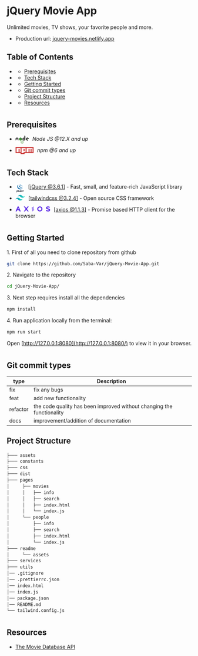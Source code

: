 <h1>jQuery Movie App</h1>

Unlimited movies, TV shows, your favorite people and more.

- Production url: [jquery-movies.netlify.app](https://jquery-movies.netlify.app/)

## Table of Contents

- [](#)
  - [Prerequisites](#prerequisites)
- [](#-1)
  - [Tech Stack](#tech-stack)
- [](#-2)
  - [Getting Started](#getting-started)
- [](#-3)
  - [Git commit types](#git-commit-types)
  - [Project Structure](#project-structure)
- [](#-4)
  - [Resources](#resources)

#

## Prerequisites

- <img style="padding-right:10px;" align="left"  src="readme/assets/NodeJs.png"   height="22"/> <p>_Node JS @12.X and up_</p>
- <img style="padding-right:10px;" align="left"  src="readme/assets/Npm.png"   height="19"/> <p>_npm @6 and up_</p>

#

## Tech Stack

- <img style="padding-right:10px;" align="left"  src="readme/assets/jQuery.png"   height="25"/> [[jQuery @3.6.1]](https://jquery.com/) - Fast, small, and feature-rich JavaScript library

- <img style="padding-right:10px;" align="left"  src="readme/assets/TailwindLogo.png"   height="15"/> [[tailwindcss @3.2.4]](https://tailwindcss.com/) - Open source CSS framework

- <img style="padding-right:10px;" align="left"  src="readme/assets/Axios.png"   height="14"/> [[axios @1.1.3]](https://axios-http.com/) - Promise based HTTP client for the browser

#

## Getting Started

1\. First of all you need to clone repository from github

```sh
git clone https://github.com/Saba-Var/jQuery-Movie-App.git
```

2\. Navigate to the repository

```sh
cd jQuery-Movie-App/
```

3\. Next step requires install all the dependencies

```sh
npm install
```

4\. Run application locally from the terminal:

```sh
npm run start
```

Open [http://127.0.0.1:8080](http://127.0.0.1:8080/) to view it in your browser.

#

## Git commit types

| type     | Description                                                           |
| -------- | --------------------------------------------------------------------- |
| fix      | fix any bugs                                                          |
| feat     | add new functionality                                                 |
| refactor | the code quality has been improved without changing the functionality |
| docs     | improvement/addition of documentation                                 |

## Project Structure

```bash
├─── assets
├─── constants
├─── css
├─── dist
├─── pages
│     ├── movies
│     │   ├── info
│     │   ├── search
│     │   ├── index.html
│     │   └── index.js
│     └── people
│         ├── info
│         ├── search
│         ├── index.html
│         └── index.js
├─── readme
│     └── assets
├─── services
├─── utils
│── .gitignore
│── .prettierrc.json
│── index.html
│── index.js
│── package.json
│── README.md
└── tailwind.config.js
```

#

## Resources

- [The Movie Database API](https://developers.themoviedb.org/3)

